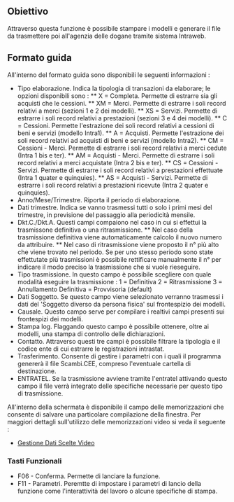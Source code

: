 ## Obiettivo

Attraverso questa funzione è possibile stampare i modelli e generare il file da trasmettere poi all'agenzia delle dogane tramite sistema Intraweb.

## Formato guida

All'interno del formato guida sono disponibili le seguenti informazioni : 

 * Tipo elaborazione. Indica la tipologia di transazioni da elaborare; le opzioni disponibili sono : 
 ** X = Completa. Permette di estrarre sia gli acquisti che le cessioni.
 ** XM = Merci. Permette di estrarre i soli record relativi a merci (sezioni 1 e 2 dei modelli).
 ** XS = Servizi. Permette di estrarre i soli record relativi a prestazioni (sezioni 3 e 4 dei modelli).
 ** C = Cessioni. Permette l'estrazione dei soli record relativi a cessioni di beni e servizi (modello Intra1).
 ** A = Acquisti. Permette l'estrazione dei soli record relativi ad acquisti di beni e servizi (modello Intra2).
 ** CM = Cessioni - Merci. Permette di estrarre i soli record relativi a merci cedute (Intra 1 bis e ter).
 ** AM = Acquisti - Merci. Permette di estrarre i soli record relativi a merci acquistate (Intra 2 bis e ter).
 ** CS = Cessioni - Servizi. Permette di estrarre i soli record relativi a prestazioni effettuate (Intra 1 quater e quinquies).
 ** AS = Acquisti - Servizi. Permette di estrarre i soli record relativi a prestazioni ricevute (Intra 2 quater e quinquies).
 * Anno/Mese/Trimestre. Riporta il periodo di elaborazione.
 * Dati trimestre. Indica se vanno trasmessi tutti o solo i primi mesi del trimestre, in previsione del passaggio alla periodicità mensile.
 * Dkt.C./Dkt.A. Questi campi compaiono nel caso in cui si effettui la trasmissone definitiva o una ritrasmissione.
 ** Nel caso della trasmissione definitiva viene automaticamente calcolo il nuovo numero da attribuire.
 ** Nel caso di ritrasmissione viene proposto il n° più alto che viene trovato nel periodo. Se per uno stesso periodo sono state effettutate più trasmissioni è possibile rettificare manualmente il n° per indicare il modo preciso la trasmissione che si vuole rieseguire.
 * Tipo trasmissione. In questo campo è possibile scegliere con quale modalità eseguire la trasmissione : 
   1 = Definitiva
   2 = Ritrasmissione
   3 = Annullamento Definitiva
     = Provvisoria (default)
 * Dati Soggetto. Se questo campo viene selezionato verranno trasmessi i dati del 'Soggetto diverso da persona fisica' sul frontespizio dei modelli.
 * Causale. Questo campo serve per compilare i realtivi campi presenti sui frontespizi dei modelli.
 * Stampa log. Flaggando questo campo è possibile ottenere, oltre ai modelli, una stampa di controllo delle dichiarazioni.
 * Contatto. Attraverso questi tre campi è possibile filtrare la tipologia e il codice ente di cui estrarre le registrazioni intrastat.
 * Trasferimento. Consente di gestire i parametri con i quali il programma genererà il file Scambi.CEE, compreso l'eventuale cartella di destinazione.
 * ENTRATEL. Se la trasmissione avviene tramite l'entratel attivando questo campo il file verrà integrato delle specifiche necessarie per questo tipo di trasmissione.

All'interno della schermata è disponibile il campo delle memorizzazioni che consente di salvare una particolare compilazione della finestra. Per maggiori dettagli sull'utilizzo delle memorizzazioni video si veda il seguente : 

- [Gestione Dati Scelte Video](Sorgenti/OJ/PGM/B£MDV0)

### Tasti Funzionali

 * F06 - Conferma. Permette di lanciare la funzione.
 * F11 - Parametri. Peremtte di impostare i parametri di lancio della funzione come l'interattività del lavoro o alcune specifiche di stampa.
